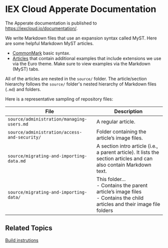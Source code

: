 # IEX Cloud Apperate Documentation 

The Apperate documentation is published to <https://iexcloud.io/documentation/>.

We write Markdown files that use an expansion syntax called MyST. Here are some helpful Markdown MyST articles.

- [CommonMark](https://myst-parser.readthedocs.io/en/latest/syntax/syntax.html) basic syntax.
- [Articles](https://pradyunsg.me/furo/reference/) that contain additional examples that include extensions we use via the Euro theme. Make sure to view examples via the Markdown (MyST) tabs.

All of the articles are nested in the `source/` folder. The article/section hierarchy follows the `source/` folder's nested hierarchy of Markdown files (`.md`) and folders. 

Here is a representative sampling of repository files:

| File | Description |
| --- | --- |
| `source/administration/managing-users.md` | A regular article. |
| `source/administration/access-and-security/` | Folder containing the article’s image files. |
| `source/migrating-and-importing-data.md` | A section intro article (i.e., a parent article). It lists the section articles and can also contain Markdown text. |
| `source/migrating-and-importing-data/` | This folder…<br> - Contains the parent article’s image files<br>- Contains the child articles and their image file folders |

## Related Topics

[Build instrutions](./BUILD_INSTRUCTIONS.md)